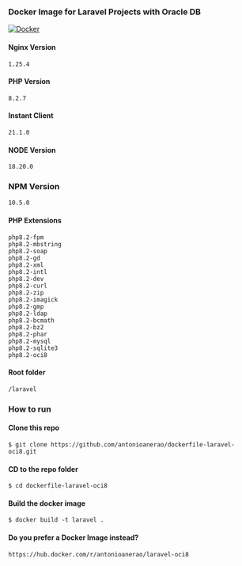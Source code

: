 ### Docker Image for Laravel Projects with Oracle DB

[![Docker](https://github.com/antonioanerao/dockerfile-laravel-oci8/actions/workflows/docker-publish.yml/badge.svg)](https://github.com/antonioanerao/dockerfile-laravel-oci8/actions/workflows/docker-publish.yml)

#### Nginx Version
    1.25.4

#### PHP Version
    8.2.7

#### Instant Client
    21.1.0

#### NODE Version
    18.20.0

### NPM Version
    10.5.0

#### PHP Extensions
    php8.2-fpm
    php8.2-mbstring
    php8.2-soap
    php8.2-gd
    php8.2-xml
    php8.2-intl
    php8.2-dev
    php8.2-curl
    php8.2-zip
    php8.2-imagick
    php8.2-gmp
    php8.2-ldap
    php8.2-bcmath
    php8.2-bz2
    php8.2-phar
    php8.2-mysql
    php8.2-sqlite3
    php8.2-oci8

#### Root folder
    /laravel

### How to run

#### Clone this repo
    $ git clone https://github.com/antonioanerao/dockerfile-laravel-oci8.git

#### CD to the repo folder
    $ cd dockerfile-laravel-oci8

#### Build the docker image
    $ docker build -t laravel .

#### Do you prefer a Docker Image instead?
    https://hub.docker.com/r/antonioanerao/laravel-oci8
